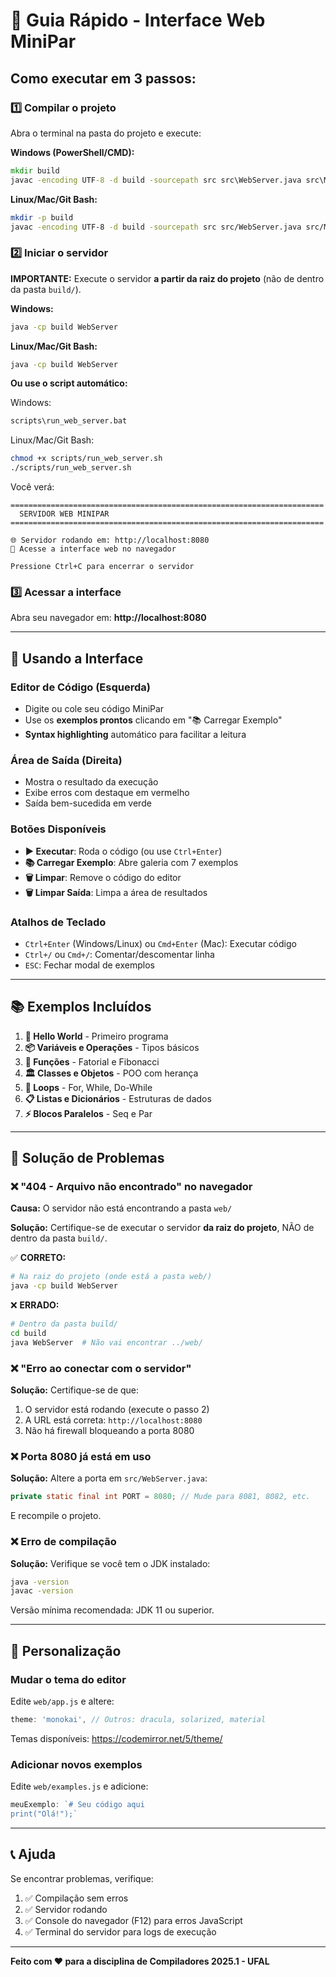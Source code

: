 # 🚀 Guia Rápido - Interface Web MiniPar

## Como executar em 3 passos:

### 1️⃣ Compilar o projeto

Abra o terminal na pasta do projeto e execute:

**Windows (PowerShell/CMD):**
```cmd
mkdir build
javac -encoding UTF-8 -d build -sourcepath src src\WebServer.java src\Main.java src\lexer\*.java src\parser\*.java src\interpreter\*.java
```

**Linux/Mac/Git Bash:**
```bash
mkdir -p build
javac -encoding UTF-8 -d build -sourcepath src src/WebServer.java src/Main.java src/lexer/*.java src/parser/*.java src/interpreter/*.java
```

### 2️⃣ Iniciar o servidor

**IMPORTANTE:** Execute o servidor **a partir da raiz do projeto** (não de dentro da pasta `build/`).

**Windows:**
```cmd
java -cp build WebServer
```

**Linux/Mac/Git Bash:**
```bash
java -cp build WebServer
```

**Ou use o script automático:**

Windows:
```cmd
scripts\run_web_server.bat
```

Linux/Mac/Git Bash:
```bash
chmod +x scripts/run_web_server.sh
./scripts/run_web_server.sh
```

Você verá:
```
======================================================================
  SERVIDOR WEB MINIPAR
======================================================================

🌐 Servidor rodando em: http://localhost:8080
📝 Acesse a interface web no navegador

Pressione Ctrl+C para encerrar o servidor
```

### 3️⃣ Acessar a interface

Abra seu navegador em: **http://localhost:8080**

---

## 🎯 Usando a Interface

### Editor de Código (Esquerda)
- Digite ou cole seu código MiniPar
- Use os **exemplos prontos** clicando em "📚 Carregar Exemplo"
- **Syntax highlighting** automático para facilitar a leitura

### Área de Saída (Direita)
- Mostra o resultado da execução
- Exibe erros com destaque em vermelho
- Saída bem-sucedida em verde

### Botões Disponíveis
- **▶️ Executar**: Roda o código (ou use `Ctrl+Enter`)
- **📚 Carregar Exemplo**: Abre galeria com 7 exemplos
- **🗑️ Limpar**: Remove o código do editor
- **🗑️ Limpar Saída**: Limpa a área de resultados

### Atalhos de Teclado
- `Ctrl+Enter` (Windows/Linux) ou `Cmd+Enter` (Mac): Executar código
- `Ctrl+/` ou `Cmd+/`: Comentar/descomentar linha
- `ESC`: Fechar modal de exemplos

---

## 📚 Exemplos Incluídos

1. **👋 Hello World** - Primeiro programa
2. **📦 Variáveis e Operações** - Tipos básicos
3. **🔧 Funções** - Fatorial e Fibonacci
4. **🏛️ Classes e Objetos** - POO com herança
5. **🔁 Loops** - For, While, Do-While
6. **📋 Listas e Dicionários** - Estruturas de dados
7. **⚡ Blocos Paralelos** - Seq e Par

---

## 🔧 Solução de Problemas

### ❌ "404 - Arquivo não encontrado" no navegador
**Causa:** O servidor não está encontrando a pasta `web/`

**Solução:** Certifique-se de executar o servidor **da raiz do projeto**, NÃO de dentro da pasta `build/`.

✅ **CORRETO:**
```bash
# Na raiz do projeto (onde está a pasta web/)
java -cp build WebServer
```

❌ **ERRADO:**
```bash
# Dentro da pasta build/
cd build
java WebServer  # Não vai encontrar ../web/
```

### ❌ "Erro ao conectar com o servidor"
**Solução:** Certifique-se de que:
1. O servidor está rodando (execute o passo 2)
2. A URL está correta: `http://localhost:8080`
3. Não há firewall bloqueando a porta 8080

### ❌ Porta 8080 já está em uso
**Solução:** Altere a porta em `src/WebServer.java`:
```java
private static final int PORT = 8080; // Mude para 8081, 8082, etc.
```
E recompile o projeto.

### ❌ Erro de compilação
**Solução:** Verifique se você tem o JDK instalado:
```bash
java -version
javac -version
```
Versão mínima recomendada: JDK 11 ou superior.

---

## 🎨 Personalização

### Mudar o tema do editor

Edite `web/app.js` e altere:
```javascript
theme: 'monokai', // Outros: dracula, solarized, material
```

Temas disponíveis: https://codemirror.net/5/theme/

### Adicionar novos exemplos

Edite `web/examples.js` e adicione:
```javascript
meuExemplo: `# Seu código aqui
print("Olá!");`
```

---

## 📞 Ajuda

Se encontrar problemas, verifique:
1. ✅ Compilação sem erros
2. ✅ Servidor rodando
3. ✅ Console do navegador (F12) para erros JavaScript
4. ✅ Terminal do servidor para logs de execução

---

**Feito com ❤️ para a disciplina de Compiladores 2025.1 - UFAL**
